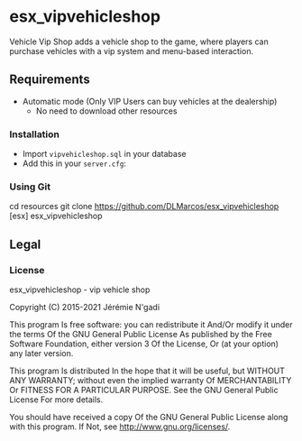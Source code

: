 # esx_vipvehicleshop
Vehicle Vip Shop adds a vehicle shop to the game, where players can purchase vehicles with a vip system and menu-based interaction.

## Requirements

* Automatic mode (Only VIP Users can buy vehicles at the dealership)
  * No need to download other resources

### Installation

- Import `vipvehicleshop.sql` in your database
- Add this in your `server.cfg`:

### Using Git

cd resources
git clone https://github.com/DLMarcos/esx_vipvehicleshop [esx] esx_vipvehicleshop


## Legal

### License

esx_vipvehicleshop - vip vehicle shop

Copyright (C) 2015-2021 Jérémie N'gadi

This program Is free software: you can redistribute it And/Or modify it under the terms Of the GNU General Public License As published by the Free Software Foundation, either version 3 Of the License, Or (at your option) any later version.

This program Is distributed In the hope that it will be useful, but WITHOUT ANY WARRANTY; without even the implied warranty Of MERCHANTABILITY Or FITNESS FOR A PARTICULAR PURPOSE. See the GNU General Public License For more details.

You should have received a copy Of the GNU General Public License along with this program. If Not, see http://www.gnu.org/licenses/.

